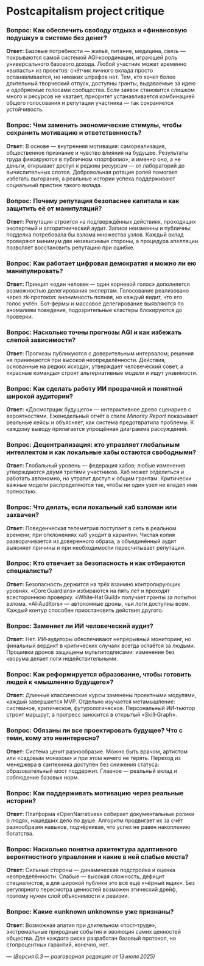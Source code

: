 # Postcapitalism project critique

### Вопрос: Как обеспечить свободу отдыха и «финансовую подушку» в системе без денег?

**Ответ:** Базовые потребности — жильё, питание, медицина, связь — покрываются самой системой AGI‑координации, играющей роль универсального базового дохода. Любой участник может временно «выпасть» из проектов: счётчик личного вклада просто останавливается, но никаких штрафов нет. Тем, кто хочет более длительный творческий отпуск, доступны гранты, выдаваемые за идею и одобряемые голосами сообщества. Если заявок становится слишком много и ресурсов не хватает, приоритет устанавливается комбинацией общего голосования и репутации участника — так сохраняется устойчивость.

### Вопрос: Чем заменить экономические стимулы, чтобы сохранить мотивацию и ответственность?

**Ответ:** В основе — внутренняя мотивация: самореализация, общественное признание и чувство влияния на будущее. Результаты труда фиксируются в публичном «портфолио», и именно оно, а не деньги, открывает доступ к редким ресурсам — от лабораторий до вычислительных слотов. Добровольная ротация ролей помогает избегать выгорания, а реальные истории успеха поддерживают социальный престиж такого вклада.

### Вопрос: Почему репутация безопаснее капитала и как защитить её от манипуляций?

**Ответ:** Репутация строится на подтверждённых действиях, проходящих экспертный и алгоритмический аудит. Записи неизменны и публичны: подделка потребовала бы взлома множества узлов. Каждый вклад проверяют минимум две независимые стороны, а процедура апелляции позволяет восстановить репутацию при ошибке.

### Вопрос: Как работает цифровая демократия и можно ли ею манипулировать?

**Ответ:** Принцип «один человек — один корневой голос» дополняется возможностью делегирования экспертам. Голосование реализовано через zk‑протокол: анонимность полная, но каждый видит, что его голос учтён. Бот‑фермы и массовое делегирование выявляются по аномалиям поведения, подозрительные кластеры блокируются до проверки.

### Вопрос: Насколько точны прогнозы AGI и как избежать слепой зависимости?

**Ответ:** Прогнозы публикуются с доверительным интервалом; решения не принимаются при высокой неопределённости. Действия, основанные на редких исходах, утверждает человеческий совет, а «красные команды» строят альтернативные модели и ищут уязвимости.

### Вопрос: Как сделать работу ИИ прозрачной и понятной широкой аудитории?

**Ответ:** «Досмотрщик будущего» — интерактивное древо сценариев с вероятностями. Еженедельный отчёт в стиле *Minority Report* показывает реальные кейсы и объясняет, как система предотвратила проблемы. К каждому выводу прилагается упрощённая диаграмма рассуждений.

### Вопрос: Децентрализация: кто управляет глобальным интеллектом и как локальные хабы остаются свободными?

**Ответ:** Глобальный уровень — федерация хабов; любые изменения утверждаются двумя третями участников. Хаб может отделиться и работать автономно, но утратит доступ к общим грантам. Критически важные модели распределяются так, чтобы ни один узел не владел ими полностью.

### Вопрос: Что делать, если локальный хаб взломан или захвачен?

**Ответ:** Поведенческая телеметрия поступает в сеть в реальном времени; при отклонениях хаб уходит в карантин. Чистая копия разворачивается из доверенного образа, а объединённый аудит выясняет причины и при необходимости пересчитывает репутации.

### Вопрос: Кто отвечает за безопасность и как отбираются специалисты?

**Ответ:** Безопасность держится на трёх взаимно контролирующих уровнях. «Core Guardians» избираются на пять лет и проходят всестороннюю проверку. «White‑Hat Guild» получает гранты за попытки взлома. «AI‑Auditors» — автономные дроны, чьи логи доступны всем. Каждый контур способен приостановить действия другого.

### Вопрос: Заменяет ли ИИ человеческий аудит?

**Ответ:** Нет. ИИ‑аудиторы обеспечивают непрерывный мониторинг, но финальный вердикт в критических случаях всегда остаётся за людьми. Прошивки дронов защищены мультиподписами: изменение без кворума делает логи недействительными.

### Вопрос: Как реформируется образование, чтобы готовить людей к «мышлению будущего»?

**Ответ:** Длинные класcические курсы заменены проектными модулями, каждый завершается MVP. Отдельно изучается метамышление: системное, критическое, футурологическое. Персональный ИИ‑тьютор строит маршрут, а прогресс заносится в открытый «Skill‑Graph».

### Вопрос: Обязаны ли все проектировать будущее? Что с теми, кому это неинтересно?

**Ответ:** Система ценит разнообразие. Можно быть врачом, артистом или «садовым монахом» и при этом ничего не терять. Переход из менеджера в сантехника доступен без снижения статуса: образовательный мост поддержит. Главное — реальный вклад и соблюдение базовых норм.

### Вопрос: Как поддерживать мотивацию через реальные истории?

**Ответ:** Платформа «OpenNarratives» собирает документальные ролики о людях, нашедших дело по душе. Алгоритм продвигает их за счёт разнообразия навыков, подчёркивая, что успех не равен накоплению богатства.

### Вопрос: Насколько понятна архитектура адаптивного вероятностного управления и какие в ней слабые места?

**Ответ:** Сильные стороны — динамическая подстройка и оценка неопределённости. Слабые — высокая сложность, дефицит специалистов, а для широкой публики это всё ещё «чёрный ящик». Без регулярного пересмотра ценностей возможен этический дрейф, поэтому нужен слой объяснимости и ревизии.

### Вопрос: Какие «unknown unknowns» уже признаны?

**Ответ:** Возможная апатия при длительном «пост‑труде», экстремальные природные события и эволюция самих ценностей общества. Для каждого риска разработан базовый протокол, но стопроцентных гарантий, конечно, нет.

—
*(Версия 0.3 — разговорная редакция от 13 июля 2025)*
